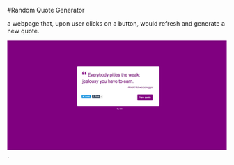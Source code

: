 #Random Quote Generator

a webpage that, upon user clicks on a button, would refresh and generate a new quote.

![Quote Generator](https://github.com/odekyc/Front_End/blob/master/Random_Quote_Machine/quotes.png).
